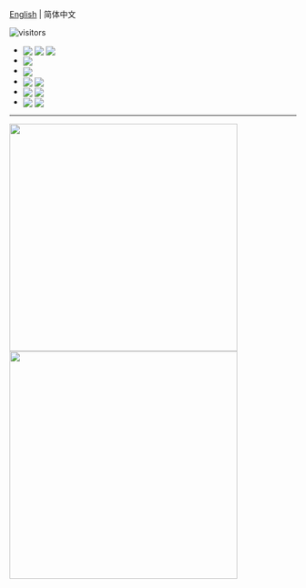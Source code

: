 [English](./README.md) | 简体中文

![visitors](https://visitor-badge.glitch.me/badge?page_id=/GaoJuqian)

- <img align='center' src="https://img.shields.io/badge/-TypeScript-3178C6?style=square&logo=typescript&logoColor=FFFFFF"/> <img align='center' src="https://img.shields.io/badge/-CSS--in--JS-333333?style=square&logo=jss&logoColor=F7DF1E"/> <img align='center' src="https://img.shields.io/badge/-Sass-BF4080?style=square&logo=sass&logoColor=FFFFFF"/>
- <img align='center' src="https://img.shields.io/badge/-React_(Native)-E8F6FE?style=square&logo=react&logoColor=3B7C9F"/> 
- <img align='center' src="https://img.shields.io/badge/-SolidJS-4e88c6?style=square&logo=solid&logoColo=2C4F7C"/> 
- <img align='center' src="https://img.shields.io/badge/-ESLint-4B32C3?style=square&logo=eslint&logoColor=FFFFFF"/> <img align='center' src="https://img.shields.io/badge/-Prettier-232F36?style=square&logo=prettier&logoColor=F7B93E"/>
- <img align='center' src="https://img.shields.io/badge/-Docker-1C4087?style=square&logo=docker&logoColor=ffffff"/> <img align='center' src="https://img.shields.io/badge/-Postman-EC7448?style=square&logo=postman&logoColor=FFFFFF"/>
- <img align='center' src="https://img.shields.io/badge/-MacBook Pro 2019 (inter inside)-323233?style=square&logo=Apple&logoColor=D6D6D6"/>  <img align='center' src="https://img.shields.io/badge/-VS Code-333333?style=square&logo=visualstudiocode&logoColor=22A7F2"/>

---

<a href="https://github.com/GaoJuqian/GaoJuqian"><img width="400" src="https://github-readme-streak-stats.herokuapp.com?user=GaoJuqian&theme=swift&background=FFFFFF&ring=CCCCCC&fire=F05237&currStreakLabel=F05237&sideLabels=F05237&hide_border=true&locale=zh&date_format=%5BY.%5Dn.j"/></a>
<a href="https://github.com/GaoJuqian/GaoJuqian"><img width="400" src="https://github-readme-stats.vercel.app/api?username=GaoJuqian&theme=swift&bg_color=FFFFFF&hide=commits&line_height=30&show_icons=true&hide_border=true&locale=cn"/></a>
